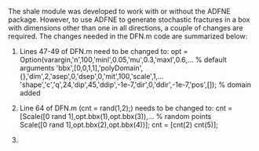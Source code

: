 The shale module was developed to work with or without the ADFNE package. However, to use ADFNE to generate stochastic fractures in a box with dimensions other than one in all directions, a couple of changes are required.
The changes needed in the DFN.m code are summarized below:

1. Lines 47-49 of DFN.m need to be changed to: 
opt = Option(varargin,'n',100,'minl',0.05,'mu',0.3,'maxl',0.6,...               % default arguments
      'bbx',[0,0,1,1],'polyDomain',{},'dim',2,'asep',0,'dsep',0,'mit',100,'scale',1,...
      'shape','c','q',24,'dip',45,'ddip',-1e-7,'dir',0,'ddir',-1e-7,'pos',[]);  % domain added
      
2. Line 64 of DFN.m (cnt = rand(1,2);) needs to be changed to:
cnt = [Scale([0 rand 1],opt.bbx(1),opt.bbx(3)),...                  % random points      
                   Scale([0 rand 1],opt.bbx(2),opt.bbx(4))];
            cnt = [cnt(2) cnt(5)];
  
3. 
